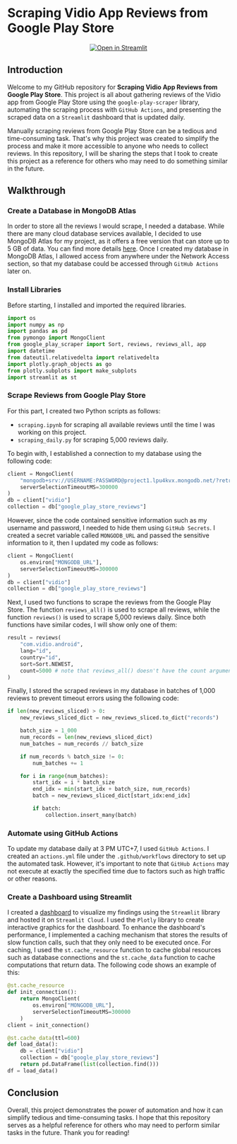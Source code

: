 <h1>Scraping Vidio App Reviews from Google Play Store</h1>

<p align="center">
    <a href="https://darren7753-vidio-google-play-store-reviews-dashboard-iajwpn.streamlit.app/" target="_blank">
        <img src="https://static.streamlit.io/badges/streamlit_badge_black_white.svg" alt="Open in Streamlit">
    </a>
</p>

<h2>Introduction</h2>

Welcome to my GitHub repository for **Scraping Vidio App Reviews from Google Play Store**. This project is all about gathering reviews of the Vidio app from Google Play Store using the `google-play-scraper` library, automating the scraping process with `GitHub Actions`, and presenting the scraped data on a `Streamlit` dashboard that is updated daily.

Manually scraping reviews from Google Play Store can be a tedious and time-consuming task. That's why this project was created to simplify the process and make it more accessible to anyone who needs to collect reviews. In this repository, I will be sharing the steps that I took to create this project as a reference for others who may need to do something similar in the future.

<h2>Walkthrough</h2>
<h3>Create a Database in MongoDB Atlas</h3>

In order to store all the reviews I would scrape, I needed a database. While there are many cloud database services available, I decided to use MongoDB Atlas for my project, as it offers a free version that can store up to 5 GB of data. You can find more details [here](https://www.mongodb.com/pricing). Once I created my database in MongoDB Atlas, I allowed access from anywhere under the Network Access section, so that my database could be accessed through `GitHub Actions` later on.

<h3>Install Libraries</h3>

Before starting, I installed and imported the required libraries.

```python
import os
import numpy as np
import pandas as pd
from pymongo import MongoClient
from google_play_scraper import Sort, reviews, reviews_all, app
import datetime
from dateutil.relativedelta import relativedelta
import plotly.graph_objects as go
from plotly.subplots import make_subplots
import streamlit as st
```

<h3>Scrape Reviews from Google Play Store</h3>

For this part, I created two Python scripts as follows:

- `scraping.ipynb` for scraping all available reviews until the time I was working on this project.
- `scraping_daily.py` for scraping 5,000 reviews daily.

To begin with, I established a connection to my database using the following code:

```python
client = MongoClient(
    "mongodb+srv://USERNAME:PASSWORD@project1.lpu4kvx.mongodb.net/?retryWrites=true&w=majority",
    serverSelectionTimeoutMS=300000
)
db = client["vidio"]
collection = db["google_play_store_reviews"]
```

However, since the code contained sensitive information such as my username and password, I needed to hide them using `GitHub Secrets`. I created a secret variable called `MONGODB_URL` and passed the sensitive information to it, then I updated my code as follows:


```python
client = MongoClient(
    os.environ["MONGODB_URL"],
    serverSelectionTimeoutMS=300000
)
db = client["vidio"]
collection = db["google_play_store_reviews"]
```

Next, I used two functions to scrape the reviews from the Google Play Store. The function `reviews_all()` is used to scrape all reviews, while the function `reviews()` is used to scrape 5,000 reviews daily. Since both functions have similar codes, I will show only one of them:

```python
result = reviews(
    "com.vidio.android",
    lang="id",
    country="id",
    sort=Sort.NEWEST,
    count=5000 # note that reviews_all() doesn't have the count argument
)
```

Finally, I stored the scraped reviews in my database in batches of 1,000 reviews to prevent timeout errors using the following code:

```python
if len(new_reviews_sliced) > 0:
    new_reviews_sliced_dict = new_reviews_sliced.to_dict("records")

    batch_size = 1_000
    num_records = len(new_reviews_sliced_dict)
    num_batches = num_records // batch_size

    if num_records % batch_size != 0:
        num_batches += 1

    for i in range(num_batches):
        start_idx = i * batch_size
        end_idx = min(start_idx + batch_size, num_records)
        batch = new_reviews_sliced_dict[start_idx:end_idx]

        if batch:
            collection.insert_many(batch)
```

<h3>Automate using GitHub Actions</h3>

To update my database daily at 3 PM UTC+7, I used `GitHub Actions`. I created an `actions.yml` file under the `.github/workflows` directory to set up the automated task. However, it's important to note that `GitHub Actions` may not execute at exactly the specified time due to factors such as high traffic or other reasons.

<h3>Create a Dashboard using Streamlit</h3>

I created a [dashboard](https://darren7753-vidio-google-play-store-reviews-dashboard-iajwpn.streamlit.app/) to visualize my findings using the `Streamlit` library and hosted it on `Streamlit Cloud`. I used the `Plotly` library to create interactive graphics for the dashboard. To enhance the dashboard's performance, I implemented a caching mechanism that stores the results of slow function calls, such that they only need to be executed once. For caching, I used the `st.cache_resource` function to cache global resources such as database connections and the `st.cache_data` function to cache computations that return data. The following code shows an example of this:

```python
@st.cache_resource
def init_connection():
    return MongoClient(
        os.environ["MONGODB_URL"],
        serverSelectionTimeoutMS=300000
    )
client = init_connection()

@st.cache_data(ttl=600)
def load_data():
    db = client["vidio"]
    collection = db["google_play_store_reviews"]
    return pd.DataFrame(list(collection.find()))
df = load_data()
```

<h2>Conclusion</h2>
Overall, this project demonstrates the power of automation and how it can simplify tedious and time-consuming tasks. I hope that this repository serves as a helpful reference for others who may need to perform similar tasks in the future. Thank you for reading!